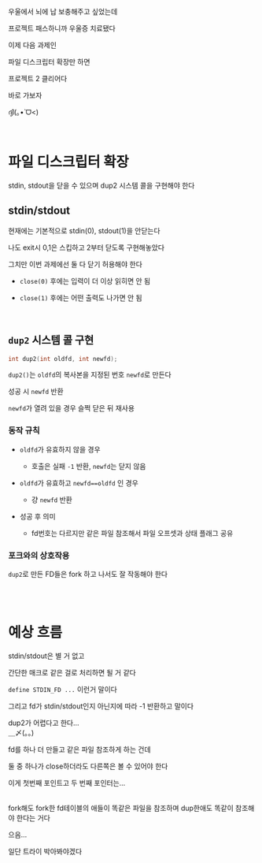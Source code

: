 
우울에서 뇌에 납 보충해주고 싶었는데

프로젝트 패스하니까 우울증 치료됐다

이제 다음 과제인

파일 디스크립터 확장만 하면

프로젝트 2 클리어다

바로 가보자

ദ്ദി(｡•̀ ᗜ<)

<br>

# 파일 디스크립터 확장

stdin, stdout을 닫을 수 있으며 dup2 시스템 콜을 구현해야 한다

## stdin/stdout

현재에는 기본적으로 stdin(0), stdout(1)을 안닫는다

나도 exit시 0,1은 스킵하고 2부터 닫도록 구현해놓았다

그치만 이번 과제에선 둘 다 닫기 허용해야 한다

- `close(0)` 후에는 입력이 더 이상 읽히면 안 됨

- `close(1)` 후에는 어떤 출력도 나가면 안 됨

<br>

## `dup2` 시스템 콜 구현

```c
int dup2(int oldfd, int newfd);
```

`dup2()`는 `oldfd`의 복사본을 지정된 번호 `newfd`로 만든다

성공 시 `newfd` 반환

`newfd`가 열려 있을 경우 슬쩍 닫은 뒤 재사용

### 동작 규칙

- `oldfd`가 유효하지 않을 경우
    - 호출은 실패 `-1` 반환, `newfd`는 닫지 않음

- `oldfd`가 유효하고 `newfd==oldfd` 인 경우
    - 걍 `newfd` 반환

- 성공 후 의미
    - fd번호는 다르지만 같은 파일 참조해서 파일 오프셋과 상태 플래그 공유

### 포크와의 상호작용

`dup2`로 만든 FD들은 fork 하고 나서도 잘 작동해야 한다

<br><br>

# 예상 흐름

stdin/stdout은 별 거 없고

간단한 매크로 같은 걸로 처리하면 될 거 같다

`define STDIN_FD ...` 이런거 말이다

그리고 fd가 stdin/stdout인지 아닌지에 따라 -1 반환하고 말이다

dup2가 어렵다고 한다...
<br>
＿〆(。。)

fd를 하나 더 만들고 같은 파일 참조하게 하는 건데

둘 중 하나가 close하더라도 다른쪽은 볼 수 있어야 한다

이게 첫번째 포인트고 두 번째 포인터는...
<br><br>

fork해도 fork한 fd테이블의 애들이 똑같은 파일을 참조하며 dup한애도 똑같이 참조해야 한다는 거다

으음...

일단 트라이 박아봐야겠다
